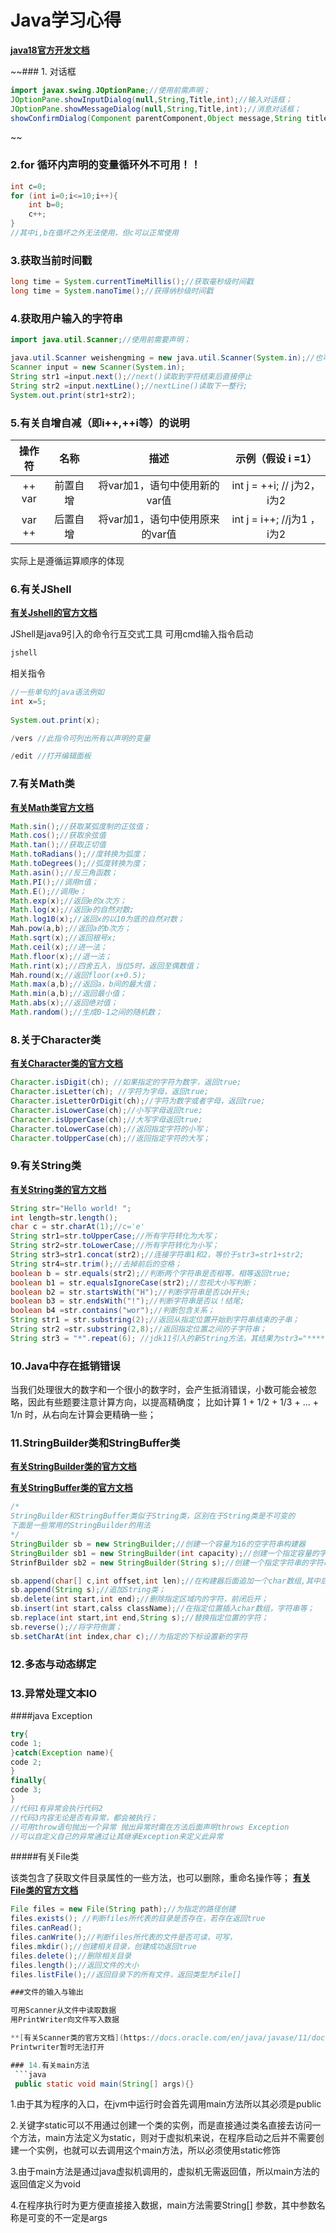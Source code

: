 # Java学习心得

**[java18官方开发文档](https://docs.oracle.com/javase/18)**

~~### 1. 对话框
```java
import javax.swing.JOptionPane;//使用前需声明；
JOptionPane.showInputDialog(null,String,Title,int);//输入对话框；
JOptionPane.showMessageDialog(null,String,Title,int);//消息对话框；
showConfirmDialog(Component parentComponent,Object message,String title,int optionType,int messageType, Icon icon);//选择对话框；
``` 
~~

 ### 2.for 循环内声明的变量循环外不可用！！
 ```java
 int c=0;
 for (int i=0;i<=10;i++){
     int b=0;
     c++;
}
//其中i,b在循坏之外无法使用，但c可以正常使用
```

### 3.获取当前时间戳

```java
long time = System.currentTimeMillis();//获取毫秒级时间戳
long time = System.nanoTime();//获得纳秒级时间戳
```

### 4.获取用户输入的字符串
```java
import java.util.Scanner;//使用前需要声明；

java.util.Scanner weishengming = new java.util.Scanner(System.in);//也可以将Scanner替换为java.util.Scanner
Scanner input = new Scanner(System.in);
String str1 =input.next();//next()读取到字符结束后直接停止
String str2 =input.nextLine();//nextLine()读取下一整行;
System.out.print(str1+str2);
```

### 5.有关自增自减（即i++,++i等）的说明

| 操作符 |   名称   |              描述               |      示例（假设 i =1）      |
| :----: | :------: | :-----------------------------: | :-------------------------: |
| ++ var | 前置自增 |  将var加1，语句中使用新的var值  | int j = ++i;  // j为2，i为2 |
| var ++ | 后置自增 | 将var加1，语句中使用原来的var值 | int  j = i++; //j为1 ，i为2 |


实际上是遵循运算顺序的体现

### 6.有关JShell

**[有关Jshell的官方文档](https://docs.oracle.com/en/java/javase/11/jshell)**

JShell是java9引入的命令行互交式工具 可用cmd输入指令启动
```sh
jshell
```
相关指令
```java
//一些单句的java语法例如
int x=5;
 
System.out.print(x);

/vers //此指令可列出所有以声明的变量

/edit //打开编辑面板

```


### 7.有关Math类

**[有关Math类官方文档](https://docs.oracle.com/en/java/javase/11/docs/api/java.base/java/lang/Math.html)**

```java
Math.sin();//获取某弧度制的正弦值；
Math.cos();//获取余弦值
Math.tan();//获取正切值
Math.toRadians();//度转换为弧度；
Math.toDegrees();//弧度转换为度；
Math.asin();//反三角函数；
Math.PI();//调用π值；
Math.E();//调用e；
Math.exp(x);//返回e的x次方；
Math.log(x);//返回e的自然对数;
Math.log10(x);//返回x的以10为底的自然对数；
Mah.pow(a,b);//返回a的b次方；
Math.sqrt(x);//返回根号x;
Math.ceil(x);//进一法；
Math.floor(x);//退一法；
Math.rint(x);//四舍五入，当位5时，返回至偶数值；
Mah.round(x;//返回floor(x+0.5);
Math.max(a,b);//返回a，b间的最大值；
Math.min(a,b);//返回最小值；
Math.abs(x);//返回绝对值；
Math.random();//生成0-1之间的随机数；
```

### 8.关于Character类

**[有关Character类的官方文档](https://docs.oracle.com/en/java/javase/11/docs/api/java.base/java/lang/Character.html)**

```java
Character.isDigit(ch); //如果指定的字符为数字，返回true;
Character.isLetter(ch); //字符为字母，返回true;
Character.isLetterOrDigit(ch);//字符为数字或者字母，返回true;
Character.isLowerCase(ch);//小写字母返回true;
Character.isUpperCase(ch);//大写字母返回true;
Character.toLowerCase(ch);//返回指定字符的小写；
Character.toUpperCase(ch);//返回指定字符的大写；
```
### 9.有关String类

**[有关String类的官方文档](https://docs.oracle.com/en/java/javase/18/docs/api/java.base/java/lang/String.html)**

```java
String str="Hello world! ";
int length=str.length();
char c = str.charAt(1);//c='e'
String str1=str.toUpperCase;//所有字符转化为大写；
String str2=str.toLowerCase;//所有字符转化为小写；
String str3=str1.concat(str2);//连接字符串1和2，等价于str3=str1+str2;
String str4=str.trim();//去掉前后的空格；
boolean b = str.equals(str2);//判断两个字符串是否相等，相等返回true;
boolean b1 = str.equalsIgnoreCase(str2);//忽视大小写判断；
boolean b2 = str.startsWith("H");//判断字符串是否以H开头;
boolean b3 = str.endsWith("!");//判断字符串是否以！结尾;
boolean b4 =str.contains("wor");//判断包含关系；
String str1 = str.substring(2);//返回从指定位置开始到字符串结束的子串；
String str2 =str.substring(2,8);//返回指定位置之间的子字符串；
String str3 = "*".repeat(6); //jdk11引入的新String方法，其结果为str3="******";
```

### 10.Java中存在抵销错误

当我们处理很大的数字和一个很小的数字时，会产生抵消错误，小数可能会被忽略，因此有些题要注意计算方向，以提高精确度；
比如计算
1 + 1/2 + 1/3 + ... + 1/n
时，从右向左计算会更精确一些；

### 11.StringBuilder类和StringBuffer类

**[有关StringBuilder类的官方文档](https://docs.oracle.com/en/java/javase/18/docs/api/java.base/java/lang/StringBuilder.html)**

**[有关StringBuffer类的官方文档](https://docs.oracle.com/en/java/javase/18/docs/api/java.base/java/lang/StringBuffer.html)**
```java
/*
StringBuilder和StringBuffer类似于String类，区别在于String类是不可变的
下面是一些常用的StringBuilder的用法
*/
StringBuilder sb = new StringBuilder;//创建一个容量为16的空字符串构建器
StringBuilder sb1 = new StringBuilder(int capacity);//创建一个指定容量的字符串构建器；
StrinfBuilder sb2 = new StringBuilder(String s);//创建一个指定字符串的字符串构建器；

sb.append(char[] c,int offset,int len);//在构建器后面追加一个char数组,其中后两项参数可为空；
sb.append(String s);//追加String类；
sb.delete(int start,int end);//删除指定区域内的字符，前闭后开；
sb.insert(int start,calss className);//在指定位置插入char数组，字符串等；
sb.replace(int start,int end,String s);//替换指定位置的字符；
sb.reverse();//将字符倒置；
sb.setCharAt(int index,char c);//为指定的下标设置新的字符
```
### 12.多态与动态绑定
### 13.异常处理文本IO

####java Exception
```java
try{
code 1;
}catch(Exception name){
code 2;
}
finally{
code 3;
}
//代码1有异常会执行代码2
//代码3内容无论是否有异常，都会被执行；
//可用throw语句抛出一个异常 抛出异常时需在方法后面声明throws Exception
//可以自定义自己的异常通过让其继承Exception来定义此异常
```
#####有关File类

该类包含了获取文件目录属性的一些方法，也可以删除，重命名操作等；
**[有关File类的官方文档](https://docs.oracle.com/en/java/javase/11/docs/api/java.base/java/io/File.html)**
```java
File files = new File(String path);//为指定的路径创建
files.exists(); //判断files所代表的目录是否存在，若存在返回true
files.canRead();
files.canWrite();//判断files所代表的文件是否可读，可写，
files.mkdir();//创建相关目录，创建成功返回true
files.delete();//删除相关目录
files.length();//返回文件的大小
files.listFile();//返回目录下的所有文件，返回类型为File[]

###文件的输入与输出

可用Scanner从文件中读取数据
用PrintWriter向文件写入数据

**[有关Scanner类的官方文档](https://docs.oracle.com/en/java/javase/11/docs/api/java.base/java/util/Scanner.html)**
Printwriter暂时无法打开

### 14.有关main方法
 ```java
 public static void main(String[] args){}
 ```
  1.由于其为程序的入口，在jvm中运行时会首先调用main方法所以其必须是public
  
  2.关键字static可以不用通过创建一个类的实例，而是直接通过类名直接去访问一个方法，main方法定义为static，则对于虚拟机来说，在程序启动之后并不需要创建一个实例，也就可以去调用这个main方法，所以必须使用static修饰
  
  3.由于main方法是通过java虚拟机调用的，虚拟机无需返回值，所以main方法的返回值定义为void
  
  4.在程序执行时为更方便直接接入数据，main方法需要String[] 参数，其中参数名称是可变的不一定是args
 
